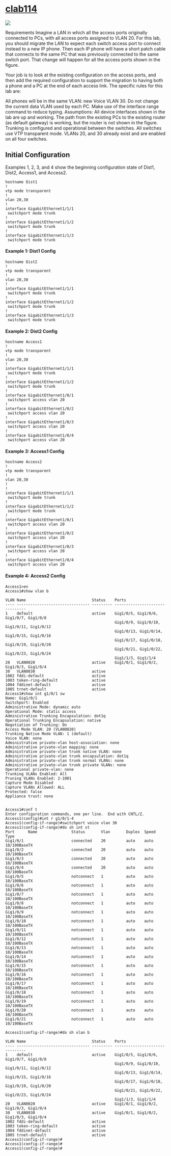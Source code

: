 # [clab114](https://www.certskills.com/clab114/)

![](../images/clab114_img2.svg)

Requirements
Imagine a LAN in which all the access ports originally connected to PCs, with all access ports assigned to VLAN 20. For this lab, you should migrate the LAN to expect each switch access port to connect instead to a new IP phone. Then each IP phone will have a short patch cable that connects to the same PC that was previously connected to the same switch port. That change will happen for all the access ports shown in the figure.

Your job is to look at the existing configuration on the access ports, and then add the required configuration to support the migration to having both a phone and a PC at the end of each access link. The specific rules for this lab are:

All phones will be in the same VLAN: new Voice VLAN 30.
Do not change the current data VLAN used by each PC.
Make use of the interface range command to reduce typing.
Assumptions:
All device interfaces shown in the lab are up and working.
The path from the existing PCs to the existing router (as default gateway) is working, but the router is not shown in the figure.
Trunking is configured and operational between the switches.
All switches use VTP transparent mode.
VLANs 20, and 30 already exist and are enabled on all four switches.


## Initial Configuration

Examples 1, 2, 3, and 4 show the beginning configuration state of Dist1, Dist2, Access1, and Access2.

    hostname Dist1
    !
    vtp mode transparent
    !
    vlan 20,30
    !
    interface GigabitEthernet1/1/1
     switchport mode trunk
    !
    interface GigabitEthernet1/1/2
     switchport mode trunk
    !
    interface GigabitEthernet1/1/3
     switchport mode trunk

#### Example 1: Dist1 Config

    hostname Dist2
    !
    vtp mode transparent
    !
    vlan 20,30
    !
    interface GigabitEthernet1/1/1
     switchport mode trunk
    !
    interface GigabitEthernet1/1/2
     switchport mode trunk
    !
    interface GigabitEthernet1/1/3
     switchport mode trunk

#### Example 2: Dist2 Config

    hostname Access1
    !
    vtp mode transparent
    !
    vlan 20,30
    !
    interface GigabitEthernet1/1/1
     switchport mode trunk
    !
    interface GigabitEthernet1/1/2
     switchport mode trunk
    !
    interface GigabitEthernet1/0/1
     switchport access vlan 20
    !
    interface GigabitEthernet1/0/2
     switchport access vlan 20
    !
    interface GigabitEthernet1/0/3
     switchport access vlan 20
    !
    interface GigabitEthernet1/0/4
     switchport access vlan 20

#### Example 3: Access1 Config

    hostname Access2
    !
    vtp mode transparent
    !
    vlan 20,30
    !
    !
    interface GigabitEthernet1/1/1
     switchport mode trunk
    !
    interface GigabitEthernet1/1/2
     switchport mode trunk
    !
    interface GigabitEthernet1/0/1
     switchport access vlan 20
    !
    interface GigabitEthernet1/0/2
     switchport access vlan 20
    !
    interface GigabitEthernet1/0/3
     switchport access vlan 20
    !
    interface GigabitEthernet1/0/4
     switchport access vlan 20

#### Example 4: Access2 Config


```
Access1>en
Access1#show vlan b

VLAN Name                             Status    Ports
---- -------------------------------- --------- -------------------------------
1    default                          active    Gig1/0/5, Gig1/0/6, Gig1/0/7, Gig1/0/8
                                                Gig1/0/9, Gig1/0/10, Gig1/0/11, Gig1/0/12
                                                Gig1/0/13, Gig1/0/14, Gig1/0/15, Gig1/0/16
                                                Gig1/0/17, Gig1/0/18, Gig1/0/19, Gig1/0/20
                                                Gig1/0/21, Gig1/0/22, Gig1/0/23, Gig1/0/24
                                                Gig1/1/3, Gig1/1/4
20   VLAN0020                         active    Gig1/0/1, Gig1/0/2, Gig1/0/3, Gig1/0/4
30   VLAN0030                         active
1002 fddi-default                     active
1003 token-ring-default               active
1004 fddinet-default                  active
1005 trnet-default                    active
Access1#show int g1/0/1 sw
Name: Gig1/0/1
Switchport: Enabled
Administrative Mode: dynamic auto
Operational Mode: static access
Administrative Trunking Encapsulation: dot1q
Operational Trunking Encapsulation: native
Negotiation of Trunking: On
Access Mode VLAN: 20 (VLAN0020)
Trunking Native Mode VLAN: 1 (default)
Voice VLAN: none
Administrative private-vlan host-association: none
Administrative private-vlan mapping: none
Administrative private-vlan trunk native VLAN: none
Administrative private-vlan trunk encapsulation: dot1q
Administrative private-vlan trunk normal VLANs: none
Administrative private-vlan trunk private VLANs: none
Operational private-vlan: none
Trunking VLANs Enabled: All
Pruning VLANs Enabled: 2-1001
Capture Mode Disabled
Capture VLANs Allowed: ALL
Protected: false
Appliance trust: none


Access1#conf t
Enter configuration commands, one per line.  End with CNTL/Z.
Access1(config)#int r g1/0/1-4
Access1(config-if-range)#switchport voice vlan 30
Access1(config-if-range)#do sh int st
Port      Name               Status       Vlan       Duplex  Speed Type
Gig1/0/1                     connected    20         auto    auto  10/100BaseTX
Gig1/0/2                     connected    20         auto    auto  10/100BaseTX
Gig1/0/3                     connected    20         auto    auto  10/100BaseTX
Gig1/0/4                     connected    20         auto    auto  10/100BaseTX
Gig1/0/5                     notconnect   1          auto    auto  10/100BaseTX
Gig1/0/6                     notconnect   1          auto    auto  10/100BaseTX
Gig1/0/7                     notconnect   1          auto    auto  10/100BaseTX
Gig1/0/8                     notconnect   1          auto    auto  10/100BaseTX
Gig1/0/9                     notconnect   1          auto    auto  10/100BaseTX
Gig1/0/10                    notconnect   1          auto    auto  10/100BaseTX
Gig1/0/11                    notconnect   1          auto    auto  10/100BaseTX
Gig1/0/12                    notconnect   1          auto    auto  10/100BaseTX
Gig1/0/13                    notconnect   1          auto    auto  10/100BaseTX
Gig1/0/14                    notconnect   1          auto    auto  10/100BaseTX
Gig1/0/15                    notconnect   1          auto    auto  10/100BaseTX
Gig1/0/16                    notconnect   1          auto    auto  10/100BaseTX
Gig1/0/17                    notconnect   1          auto    auto  10/100BaseTX
Gig1/0/18                    notconnect   1          auto    auto  10/100BaseTX
Gig1/0/19                    notconnect   1          auto    auto  10/100BaseTX
Gig1/0/20                    notconnect   1          auto    auto  10/100BaseTX
Gig1/0/21                    notconnect   1          auto    auto  10/100BaseTX

Access1(config-if-range)#do sh vlan b

VLAN Name                             Status    Ports
---- -------------------------------- --------- -------------------------------
1    default                          active    Gig1/0/5, Gig1/0/6, Gig1/0/7, Gig1/0/8
                                                Gig1/0/9, Gig1/0/10, Gig1/0/11, Gig1/0/12
                                                Gig1/0/13, Gig1/0/14, Gig1/0/15, Gig1/0/16
                                                Gig1/0/17, Gig1/0/18, Gig1/0/19, Gig1/0/20
                                                Gig1/0/21, Gig1/0/22, Gig1/0/23, Gig1/0/24
                                                Gig1/1/3, Gig1/1/4
20   VLAN0020                         active    Gig1/0/1, Gig1/0/2, Gig1/0/3, Gig1/0/4
30   VLAN0030                         active    Gig1/0/1, Gig1/0/2, Gig1/0/3, Gig1/0/4
1002 fddi-default                     active
1003 token-ring-default               active
1004 fddinet-default                  active
1005 trnet-default                    active
Access1(config-if-range)#
Access1(config-if-range)#
Access1(config-if-range)#
```

